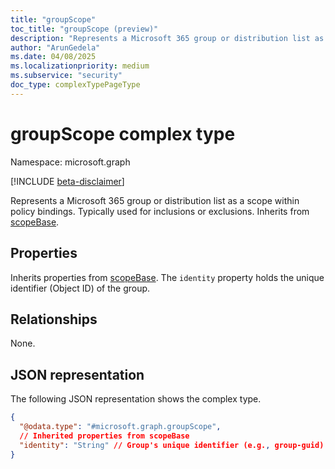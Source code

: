 ```yaml
---
title: "groupScope"
toc_title: "groupScope (preview)"
description: "Represents a Microsoft 365 group or distribution list as a scope within policy bindings."
author: "ArunGedela"
ms.date: 04/08/2025
ms.localizationpriority: medium
ms.subservice: "security"
doc_type: complexTypePageType
---
```


# groupScope complex type

Namespace: microsoft.graph

[!INCLUDE [beta-disclaimer](../../includes/beta-disclaimer.md)]

Represents a Microsoft 365 group or distribution list as a scope within policy bindings. Typically used for inclusions or exclusions. Inherits from [scopeBase](../resources/scopebase.md).

## Properties

Inherits properties from [scopeBase](../resources/scopebase.md). The `identity` property holds the unique identifier (Object ID) of the group.

## Relationships

None.

## JSON representation

The following JSON representation shows the complex type.
<!-- {
  "blockType": "resource",
  "@odata.type": "microsoft.graph.groupScope",
  "baseType": "microsoft.graph.scopeBase",
  "openType": false
}-->
``` json
{
  "@odata.type": "#microsoft.graph.groupScope",
  // Inherited properties from scopeBase
  "identity": "String" // Group's unique identifier (e.g., group-guid)
}
```